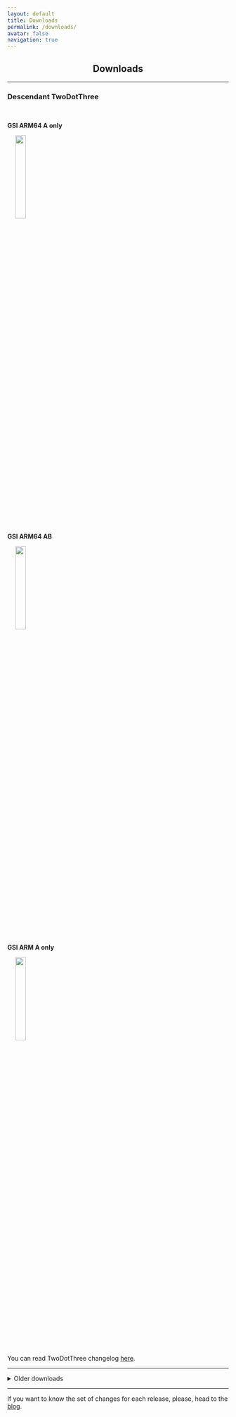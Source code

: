 ```yaml
---
layout: default
title: Downloads
permalink: /downloads/
avatar: false
navigation: true
---
```


<h2 align="center">Downloads</h2>

<hr>

### __Descendant TwoDotThree__

<br>

__GSI ARM64 A only__

&emsp; <a href="http://bit.ly/2dot3arm64aonly" target="_blank"><img src="/assets/download.png" style="width: 22%"></a>

<br>

__GSI ARM64 AB__

&emsp; <a href="http://bit.ly/2dot3arm64ab" target="_blank"><img src="/assets/download.png" style="width: 22%"></a>

<br>

__GSI ARM A only__

&emsp; <a href="http://bit.ly/2dot3arma" target="_blank"><img src="/assets/download.png" style="width: 22%"></a>

<br>

You can read TwoDotThree changelog <a href="https://descendant.me/blog/TwoDotThree" target="_blank">here</a>.

---

<details><summary>
   <p style="
       display: inline;
             ">Older downloads</p>
   </summary>
<hr>
   
### __Descendant TwoDotTwo__

__GSI ARM64 A only__

* [Download here](http://bit.ly/2UslXMh)

__GSI ARM64 AB__

* [Download here](http://bit.ly/2Iaqf4I)

__GSI ARM A only__

* [Download here](http://bit.ly/2WGkeAx)

---

### __Descendant TwoDotOne__

__GSI ARM64 A only__

* [Download here](http://bit.ly/2EVhQjo)

__GSI ARM64 AB__

* [Download here](http://bit.ly/2IYNtwE)

__GSI ARM A only__

* [Download here](http://bit.ly/2XJgzDv)

---

### __Descendant TwoDotZero__   

__GSI ARM64 A only__

* [Download here](http://bit.ly/TwoDotZero_arm64_Aonly)

__GSI ARM64 AB__

* [Download here](http://bit.ly/TwoDotZero_arm64_AB)

__GSI ARM A only__

* [Download here](http://bit.ly/TwoDotZero_arm_aonly)

---
   
### __Descendant OneDotFive__

__GSI ARM64 A only__

* [Download here](https://bit.ly/onedotfiveaonly)

__GSI ARM64 AB__

* [Download here](https://bit.ly/onedotfiveab)

__GSI ARM A only__

* [Download here](https://bit.ly/onedotfivearm)

__Mediafire Mirror__

* [Download here](http://bit.ly/descendantmirror)

---   

### __Descendant OneDotFour__

__GSI ARM64 A only__

* [Download here](https://drive.google.com/open?id=1dpeGCkkhjRIyua5FcORr4eOxH_Mi0S3R)

__GSI ARM64 AB__

* [Download here](https://drive.google.com/open?id=1HswI5oX1wt0yCTTQQ9gcWvJYPxD5sU-x)

__GSI ARM A only__

* [Download here](https://drive.google.com/open?id=1Yjp3RXhCh4HNgjKOFzgy-QUMEjPT6f18)

---
  
### __Descendant OneDotThree__

__GSI ARM64 A only__

* [Download here](https://drive.google.com/open?id=1QoWG349BZd1ZAY7DdRCKQdfxEpoQaeXF)

__GSI ARM64 AB__

* [Download here](https://drive.google.com/open?id=13Ei2A2nYUEqjvfr9wcqESZg5FSFuJZAd)

__GSI ARM A only__

* [Download here](https://drive.google.com/open?id=1VDxjS-L0bAA604jxb2Fi6inTJQugJkEn)

---
  
### __Descendant OneDotTwo__

__GSI ARM64 A only__

* [Download here](https://drive.google.com/open?id=1-pxbGdHrdS7xicNqr9OJmHhY1IApZQeS)

__GSI ARM64 AB__

* [Download here](https://drive.google.com/open?id=1_Q_SWZpPWIPg8iKwvpyE8a8Q3daEnGe6)

---

### __Descendant OneDotOne__

__GSI ARM64 A only__

* [Download here](https://drive.google.com/open?id=187V7yq7yGmaIG6n-X1SIfCflWcaFgdXQ)

__GSI ARM64 AB__

* [Download here](https://drive.google.com/open?id=1BqPalGTwY_kwaAyL2JFRzozkSihgJQHg)

---

### __Descendant OneDotZero__

__GSI ARM64 A only__

* [Download here](https://drive.google.com/open?id=1L6O1m6MheQaYDoc0wFgjssIfFCzcPgov)

__GSI ARM64 AB__

* [Download here](https://drive.google.com/open?id=1jOa3xY6SXwe-zXd0aR6Nd-knEYDmW4vl)

</details>

<hr>

If you want to know the set of changes for each release, please, head to the [blog](https://descendant.github.io/blog/).

